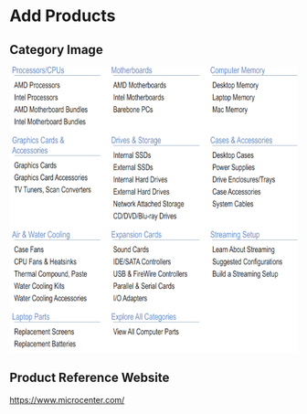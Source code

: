 # Add Products

## Category Image

<img src="CategoryImage.png" width="800" height="500"> 

## Product Reference Website 

https://www.microcenter.com/



